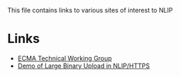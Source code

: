 This file contains links to various sites of interest to NLIP 

# Links

* [ECMA Technical Working Group](https://ecma-international.org/technical-committees/tc56/)
* [Demo of Large Binary Upload in NLIP/HTTPS](https://www.youtube.com/watch?v=AHv0cu6xdF0)
